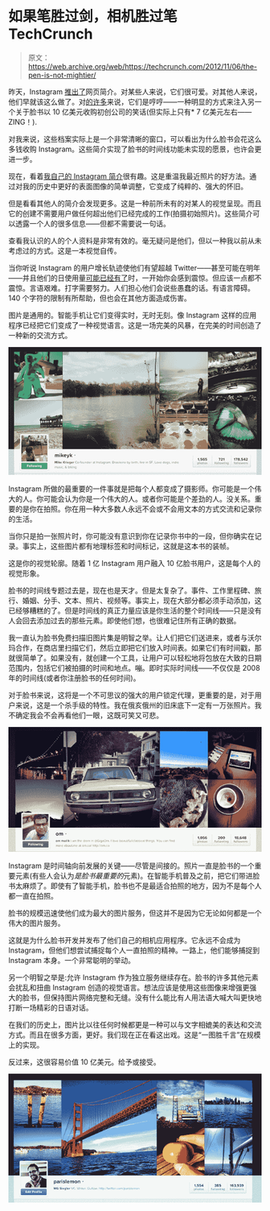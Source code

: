 # 如果笔胜过剑，相机胜过笔 TechCrunch

> 原文：<https://web.archive.org/web/https://techcrunch.com/2012/11/06/the-pen-is-not-mightier/>

昨天，Instagram [推出了](https://web.archive.org/web/20221208141529/https://beta.techcrunch.com/2012/11/05/mobile-first-web-second-instagram-finally-lets-users-have-functional-web-profiles/)网页简介。对某些人来说，它们很可爱。对其他人来说，他们早就该这么做了。对[的许多](https://web.archive.org/web/20221208141529/http://www.techmeme.com/121105/p38#a121105p38)来说，它们是哼哼——一种明显的方式来注入另一个关于脸书以 10 亿美元收购初创公司的笑话(但实际上只有* 7 亿美元左右——ZING！).

对我来说，这些档案实际上是一个非常清晰的窗口，可以看出为什么脸书会花这么多钱收购 Instagram。这些简介实现了脸书的时间线功能未实现的愿景，也许会更进一步。

现在，看着[我自己的 Instagram 简介](https://web.archive.org/web/20221208141529/http://instagram.com/parislemon)很有趣。这是重温我最近照片的好方法。通过对我的历史中更好的表面图像的简单调整，它变成了纯粹的、强大的怀旧。

但是看看其他人的简介会发现更多。这是一种前所未有的对某人的视觉呈现。而且它的创建不需要用户做任何超出他们已经完成的工作(拍摄初始照片)。这些简介可以透露一个人的很多信息——但都不需要说一句话。

查看我认识的人的个人资料是非常有效的。毫无疑问是他们，但以一种我以前从未考虑过的方式。这是一本视觉自传。

当你听说 Instagram 的用户增长轨迹使他们有望超越 Twitter——甚至可能在明年——并且他们的日使用量[可能已经有了](https://web.archive.org/web/20221208141529/http://allthingsd.com/20120927/instagram-beats-twitter-in-daily-mobile-users-for-the-first-time-data-says/)时，一开始你会感到震惊。但应该一点都不震惊。言语艰难。打字需要努力。人们担心他们会说些愚蠢的话。有语言障碍。140 个字符的限制有所帮助，但也会在其他方面造成伤害。

图片是通用的。智能手机让它们变得实时，无时无刻。像 Instagram 这样的应用程序已经把它们变成了一种视觉语言。这是一场完美的风暴，在完美的时间创造了一种新的交流方式。

![](img/7fcd415243fc86a2d71b9658ff46f73f.png "b")

Instagram 所做的最重要的一件事就是把每个人都变成了摄影师。你可能是一个伟大的人。你可能会认为你是一个伟大的人。或者你可能是个差劲的人。没关系。重要的是你在拍照。你在用一种大多数人永远不会或不会用文本的方式交流和记录你的生活。

当你只是拍一张照片时，你可能没有意识到你在记录你书中的一段，但你确实在记录。事实上，这些图片都有地理标签和时间标记，这就是这本书的装帧。

这是你的视觉轮廓。随着 1 亿 Instagram 用户融入 10 亿脸书用户，这是每个人的视觉形象。

脸书的时间线专题过去是，现在也是天才。但是太复杂了。事件、工作里程碑、旅行、婚姻、分手、文本、照片、视频等。事实上，现在大部分都必须手动添加，这已经够糟糕的了。但是时间线的真正力量应该是你生活的整个时间线——只是没有人会回去添加过去的那些元素。即使他们想，也很难记住所有正确的数据。

我一直认为脸书免费扫描旧图片集是明智之举。让人们把它们送进来，或者与沃尔玛合作，在商店里扫描它们，然后立即把它们放入时间表。如果它们有时间戳，那就很简单了。如果没有，就创建一个工具，让用户可以轻松地将包放在大致的日期范围内，包括它们被拍摄的时间和地点。嘣。即时实际时间线——不仅仅是 2008 年的时间线(或者你注册脸书的任何时间)。

对于脸书来说，这将是一个不可思议的强大的用户锁定代理，更重要的是，对于用户来说，这是一个杀手级的特性。我在俄亥俄州的旧床底下一定有一万张照片。我不确定我会不会再看他们一眼，这既可笑又可悲。

![](img/a67d8c63a02b53b32d8483dd8db153fd.png "c")

Instagram 是时间轴向前发展的关键——尽管是间接的。照片一直是脸书的一个重要元素(有些人会认为*是脸书最重要的*元素)。在智能手机普及之前，把它们带进脸书太麻烦了。即使有了智能手机，脸书也不是最适合拍照的地方，因为不是每个人都一直在拍照。

脸书的规模迅速使他们成为最大的图片服务，但这并不是因为它无论如何都是一个伟大的图片服务。

这就是为什么脸书开发并发布了他们自己的相机应用程序。它永远不会成为 Instagram，但他们想尝试捕捉每个人一直拍照的精神。一路上，他们能够捕捉到 Instagram 本身。一个非常聪明的举动。

另一个明智之举是:允许 Instagram 作为独立服务继续存在。脸书的许多其他元素会扰乱和扭曲 Instagram 创造的视觉语言。想法应该是使用这些图像来增强更强大的脸书，但保持图片网络完整和无缝。没有什么能比有人用法语大喊大叫更快地打断一场精彩的日语对话。

在我们的历史上，图片比以往任何时候都更是一种可以与文字相媲美的表达和交流方式。而且在很多方面，更好。我们现在正在看这出戏。这是“一图胜千言”在规模上的实现。

反过来，这很容易价值 10 亿美元。给予或接受。

![](img/579ddf68ca9d4bb73b1a50b31d0e63c3.png "d")